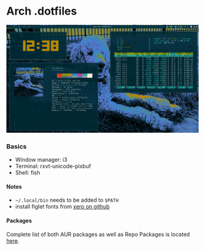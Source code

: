 # Arch .dotfiles

![Screenshot](scrot.png)

### Basics
- Window manager: i3
- Terminal: rxvt-unicode-pixbuf
- Shell: fish

#### Notes

- `~/.local/bin` needs to be added to `$PATH`
- install figlet fonts from [xero on github](https://github.com/xero/figlet-fonts)

#### Packages
Complete list of both AUR packages as well as Repo Packages is located [here](https://github.com/cory-g/dots/tree/master/docs/apps.md).
